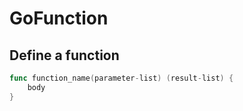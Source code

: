 # GoFunction
## Define a function
```go
func function_name(parameter-list) (result-list) {
    body
}
```